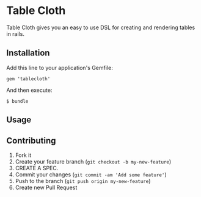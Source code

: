 # Table Cloth

Table Cloth gives you an easy to use DSL for creating and rendering tables in rails.

## Installation

Add this line to your application's Gemfile:

    gem 'tablecloth'

And then execute:

    $ bundle

## Usage



## Contributing

1. Fork it
2. Create your feature branch (`git checkout -b my-new-feature`)
3. CREATE A SPEC.
4. Commit your changes (`git commit -am 'Add some feature'`)
5. Push to the branch (`git push origin my-new-feature`)
6. Create new Pull Request
